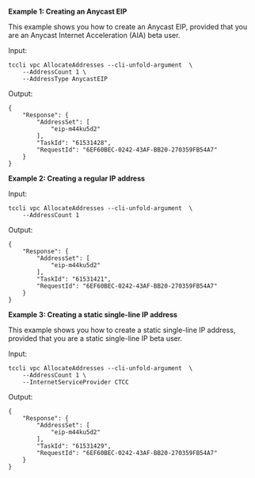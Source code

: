 **Example 1: Creating an Anycast EIP**

This example shows you how to create an Anycast EIP, provided that you are an Anycast Internet Acceleration (AIA) beta user.

Input: 

```
tccli vpc AllocateAddresses --cli-unfold-argument  \
    --AddressCount 1 \
    --AddressType AnycastEIP
```

Output: 
```
{
    "Response": {
        "AddressSet": [
            "eip-m44ku5d2"
        ],
        "TaskId": "61531428",
        "RequestId": "6EF60BEC-0242-43AF-BB20-270359FB54A7"
    }
}
```

**Example 2: Creating a regular IP address**



Input: 

```
tccli vpc AllocateAddresses --cli-unfold-argument  \
    --AddressCount 1
```

Output: 
```
{
    "Response": {
        "AddressSet": [
            "eip-m44ku5d2"
        ],
        "TaskId": "61531421",
        "RequestId": "6EF60BEC-0242-43AF-BB20-270359FB54A7"
    }
}
```

**Example 3: Creating a static single-line IP address**

This example shows you how to create a static single-line IP address, provided that you are a static single-line IP beta user.

Input: 

```
tccli vpc AllocateAddresses --cli-unfold-argument  \
    --AddressCount 1 \
    --InternetServiceProvider CTCC
```

Output: 
```
{
    "Response": {
        "AddressSet": [
            "eip-m44ku5d2"
        ],
        "TaskId": "61531429",
        "RequestId": "6EF60BEC-0242-43AF-BB20-270359FB54A7"
    }
}
```

